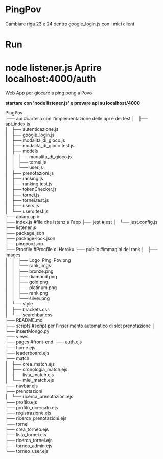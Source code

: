 # PingPov

Cambiare riga 23 e 24 dentro google_login.js con i miei client
# Run
node listener.js
Aprire localhost:4000/auth
=======
Web App per giocare a ping pong a Povo

**startare con 'node listener.js' e provare api su localhost/4000**



PingPov  
├── api    #cartella con l'implementazione delle api e dei test
│   ├── api_index.js  
│   ├── autenticazione.js  
│   ├── google_login.js  
│   ├── modalita_di_gioco.js  
│   ├── modalita_di_gioco.test.js  
│   ├── models  
│   │   ├── modalita_di_gioco.js  
│   │   ├── tornei.js  
│   │   └── user.js  
│   ├── prenotazioni.js  
│   ├── ranking.js  
│   ├── ranking.test.js  
│   ├── tokenChecker.js  
│   ├── tornei.js  
│   ├── tornei.test.js  
│   ├── users.js  
│   └── users.test.js  
├── apiary.apib  
├── index.js  #file che istanzia l'app
├── jest  #jest
│   └── jest.config.js  
├── listener.js  
├── package.json  
├── package-lock.json  
├── pingpov.json  
├── Procfile  #Procfile di Heroku
├── public  #immagini dei rank
│   ├── images  
│   │   ├── Logo_Ping_Pov.png  
│   │   └── rank_imgs  
│   │       ├── bronze.png  
│   │       ├── diamond.png  
│   │       ├── gold.png  
│   │       ├── platinum.png  
│   │       ├── rank.png  
│   │       └── silver.png  
│   └── style  
│       ├── brackets.css  
│       └── searchbar.css  
├── README.md  
├── scripts  #script per l'inserimento automatico di slot prenotazione
│   └── insertMongo.py  
└── views  
    └── pages  #front-end
        ├── auth.ejs  
        ├── home.ejs  
        ├── leaderboard.ejs  
        ├── match  
        │   ├── crea_match.ejs  
        │   ├── cronologia_match.ejs  
        │   ├── lista_match.ejs  
        │   └── miei_match.ejs  
        ├── navbar.ejs  
        ├── prenotazioni  
        │   └── ricerca_prenotazioni.ejs  
        ├── profilo.ejs  
        ├── profilo_ricercato.ejs  
        ├── registrazione.ejs  
        ├── ricerca_prenotazioni.ejs  
        └── tornei  
            ├── crea_torneo.ejs  
            ├── lista_tornei.ejs  
            ├── ricerca_tornei.ejs  
            ├── torneo_admin.ejs  
            └── torneo_user.ejs  
            
